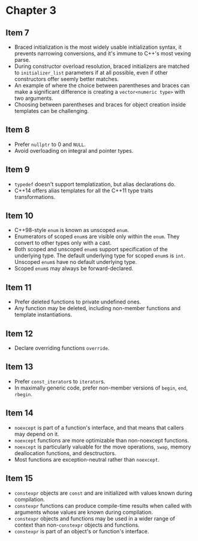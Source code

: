 # Chapter 3

## Item 7

+ Braced initialization is the most widely usable initialization syntax, it prevents
narrowing conversions, and it's immune to C++'s most vexing parse.
+ During constructor overload resolution, braced initializers are matched to
`initializer_list` parameters if at all possible, even if other constructors
offer seemly better matches.
+ An example of where the choice between parentheses and braces can make a significant
difference is creating a `vector<numeric type>` with two arguments.
+ Choosing between parentheses and braces for object creation inside templates can
be challenging.

## Item 8

+ Prefer `nullptr` to 0 and `NULL`.
+ Avoid overloading on integral and pointer types.

## Item 9

+ `typedef` doesn't support templatization, but alias declarations do.
+ C++14 offers alias templates for all the C++11 type traits transformations.

## Item 10

+ C++98-style `enum` is known as unscoped `enum`.
+ Enumerators of scoped `enum`s are visible only within the `enum`. They convert
to other types only with a cast.
+ Both scoped and unscoped `enum`s support specification of the underlying
type. The default underlying type for scoped `enum`s is `int`. Unscoped `enum`s have
no default underlying type.
+ Scoped `enum`s may always be forward-declared.

## Item 11

+ Prefer deleted functions to private undefined ones.
+ Any function may be deleted, including non-member functions and template instantiations.

## Item 12

+ Declare overriding functions `override`.

## Item 13

+ Prefer `const_iterator`s to `iterator`s.
+ In maximally generic code, prefer non-member versions of `begin`, `end`, `rbegin`.

## Item 14

+ `noexcept` is part of a function's interface, and that means that callers
may depend on it.
+ `noexcept` functions are more optimizable than non-noexcept functions.
+ `noexcept` is particularly valuable for the move operations, `swap`, memory
deallocation functions, and desctructors.
+ Most functions are exception-neutral rather than `noexcept`.

## Item 15

+ `constexpr` objects are `const` and are initialized with values known during
compilation.
+ `constexpr` functions can produce compile-time results when called with
arguments whose values are known during compilation.
+ `constexpr` objects and functions may be used in a wider range of context than
non-`constexpr` objects and functions.
+ `constexpr` is part of an object's or function's interface.
